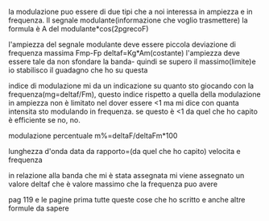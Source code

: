 la modulazione puo essere di due tipi che a noi interessa
in ampiezza e in frequenza.
Il segnale modulante(informazione che voglio trasmettere) la formula è A del modulante*cos(2pgrecoF)

l'ampiezza del segnale modulante deve essere piccola
deviazione di frequenza massima Fmp-Fp    deltaf=Kg*Am(costante)    l'ampiezza deve essere tale da non sfondare la banda- quindi se supero il massimo(limite)e io stabilisco il guadagno che ho su questa

indice di modulazione   mi da un indicazione su quanto sto giocando con la frequenza(mg=deltaf/Fm), questo indice rispetto a quella della modulazione in ampiezza non è limitato nel dover essere <1 ma mi dice con quanta intensita sto modulando in frequenza.
se questo è <1 da quel che ho capito è efficiente se no, no.

modulazione percentuale m%=deltaF/deltaFm*100

lunghezza d'onda data da rapporto=(da quel che ho capito) velocita e frequenza

in relazione alla banda che mi è stata assegnata mi viene assegnato un valore deltaf che è valore massimo che la frequenza puo avere

pag 119 e le pagine prima tutte queste cose che ho scritto e anche altre formule da sapere
